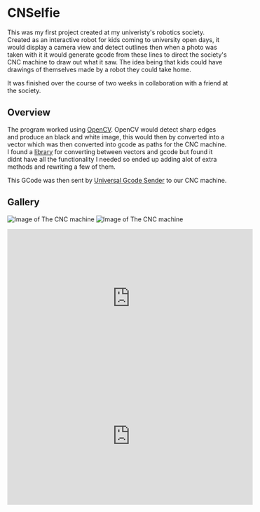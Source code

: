 
# CNSelfie

This was my first project created at my univeristy's robotics society. Created as an interactive robot for kids coming to university open days,
it would display a camera view and detect outlines then when a photo was taken with it it would generate gcode from these lines to direct
the society's CNC machine to draw out what it saw. The idea being that kids could have drawings of themselves made by a robot they could take home.

It was finished over the course of two weeks in collaboration with a friend at the society.

## Overview
The program worked using [OpenCV](https://opencv.org/). OpenCV would detect sharp edges and produce an black and white image, this would then by converted into a vector
which was then converted into gcode as paths for the CNC machine. I found a [library](https://github.com/PadLex/SvgToGcode) for converting between vectors and gcode but found it didnt have all the functionality I needed
so ended up adding alot of extra methods and rewriting a few of them.

This GCode was then sent by [Universal Gcode Sender](https://github.com/winder/Universal-G-Code-Sender) to our CNC machine.

## Gallery
![Image of The CNC machine](CNSelfie1.jpg)
![Image of The CNC machine](CNSelfie2.jpg)


<iframe width="560" height="315" src="https://www.youtube.com/embed/xjyn54UnaAA" frameborder="0" allow="accelerometer; autoplay; clipboard-write; encrypted-media; gyroscope; picture-in-picture" allowfullscreen></iframe>


<iframe width="560" height="315" src="https://www.youtube.com/embed/ZUDhqIgixiA" frameborder="0" allow="accelerometer; autoplay; clipboard-write; encrypted-media; gyroscope; picture-in-picture" allowfullscreen></iframe>
